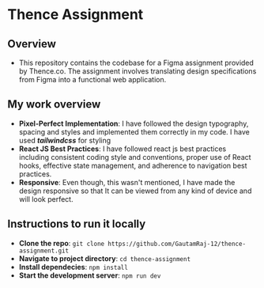 # Thence Assignment

## Overview

- This repository contains the codebase for a Figma assignment provided by Thence.co. The assignment involves translating design specifications from Figma into a functional web application.

## My work overview

- **Pixel-Perfect Implementation**: I have followed the design typography, spacing and styles and implemented them correctly in my code. I have used **_tailwindcss_** for styling
- **React JS Best Practices**: I have followed react js best practices including consistent coding style and conventions, proper use of React hooks, effective state management, and adherence to navigation best practices.
- **Responsive**: Even though, this wasn't mentioned, I have made the design responsive so that It can be viewed from any kind of device and will look perfect.

## Instructions to run it locally

- **Clone the repo**: `git clone https://github.com/GautamRaj-12/thence-assignment.git`
- **Navigate to project directory**: `cd thence-assignment`
- **Install dependecies**: `npm install`
- **Start the development server**: `npm run dev`
